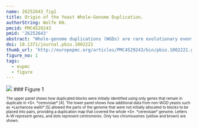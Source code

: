```yaml
---
name: 26252643_fig1
title: Origin of the Yeast Whole-Genome Duplication.
authorString: Wolfe KH.
pmcid: PMC4529243
pmid: '26252643'
abstract: "Whole-genome duplications (WGDs) are rare evolutionary events with profound consequences. They double an organism's genetic content, immediately creating a reproductive barrier between it and its ancestors and providing raw material for the divergence of gene functions between paralogs. Almost all eukaryotic genome sequences bear evidence of ancient WGDs, but the causes of these events and the timing of intermediate steps have been difficult to discern. One of the best-characterized WGDs occurred in the lineage leading to the baker's yeast Saccharomyces cerevisiae. Marcet-Houben and Gabaldón now show that, rather than simply doubling the DNA of a single ancestor, the yeast WGD likely involved mating between two different ancestral species followed by a doubling of the genome to restore fertility."
doi: 10.1371/journal.pbio.1002221
thumb_url: 'http://europepmc.org/articles/PMC4529243/bin/pbio.1002221.g001.gif'
figure_no: 1
tags:
  - eupmc
  - figure
---
```

<img src='http://europepmc.org/articles/PMC4529243/bin/pbio.1002221.g001.jpg' style='max-height: 300px'>
### Figure 1
<p style='font-size: 10px;'><title>A simple model of WGD, gene loss, and synteny relationships.</title> The upper panel shows how duplicated blocks were initially identified using only genes that remain in duplicate in *S*. *cerevisiae* [<xref rid="pbio.1002221.ref004" ref-type="bibr">4</xref>]. The lower panel shows how additional data from non-WGD yeasts such as *Lachancea waltii* [<xref rid="pbio.1002221.ref005" ref-type="bibr">5</xref>] allowed the parts of the genome that were not initially allocated to blocks to be placed into pairs, providing a duplication map that covered the whole *S*. *cerevisiae* genome. Letters A–W represent genes, and dots represent centromeres. Only two chromosomes (yellow and brown) are shown.</p>